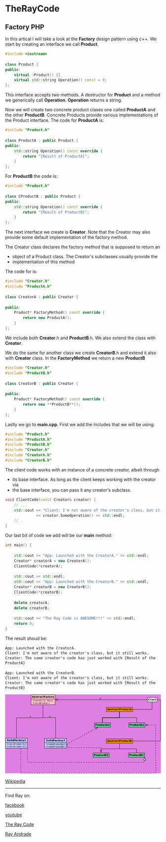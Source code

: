 # TheRayCode
## Factory PHP

In this artical I will take a look at the **Factory** design pattern using *c++*.
We start by creating an interface we call **Product**.
```c++
#include <iostream>

class Product {
public:
    virtual ~Product() {}
    virtual std::string Operation() const = 0;
};
```
This interface accepts two methods. A destructor for **Product** and a method we generically call **Operation**.
**Operation** returns a string.

Now we will create two concrete product clases one called **ProductA** and the other **ProductB**. 
Concrete Products provide various implementations of the Product interface.
The code for **ProductA**  is:
```c++
#include "Product.h"

class ProductA : public Product {
public:
    std::string Operation() const override {
        return "{Result of ProductA}";
    }
};
```
For **ProductB** the code is:
```c++
#include "Product.h"

class CProductB : public Product {
public:
    std::string Operation() const override {
        return "{Result of ProductB}";
    }
};
```
The next interface we create is **Creator**. Note that the Creator may also provide some default implementation of the factory method.

The Creator class declares the factory method that is supposed to return an
 * object of a Product class. The Creator's subclasses usually provide the
 * implementation of this method

The code for is:
```c++
#include "Creator.h"
#include "ProductA.h"

class CreatorA : public Creator {

public:
    Product* FactoryMethod() const override {
        return new ProductA();
    }
};
```
We include both **Creator**.h and **ProductB**.h. 
We also extend the class with **Creator**.

We do the same for another class we create **CreatorB**.h and extend it also with **Creator** class.
In the **FactoryMethod** we return a new **ProductB**
```c++
#include "Creator.h"
#include "ProductB.h"

class CreatorB : public Creator {

public:
    Product* FactoryMethod() const override {
        return new **ProductB**();
    }
};
```

Lastly we go to **main.cpp**.
First we add the includes that we will be using:
```c++
#include "Product.h"
#include "ProductA.h"
#include "ProductB.h"
#include "Creator.h"
#include "CreatorA.h"
#include "CreatorB.h"
```
 The client code works with an instance of a concrete creator, albeit through
 * its base interface. As long as the client keeps working with the creator via
 * the base interface, you can pass it any creator's subclass.

```c++
void ClientCode(const Creator& creator) {
    // ...
    std::cout << "Client: I'm not aware of the creator's class, but it still works.\n"
              << creator.SomeOperation() << std::endl;
    // .
}
```
Our last bit of code we add will be our **main** method:

```c++
int main() {

    std::cout << "App: Launched with the CreatorA." << std::endl;
    Creator* creatorA = new CreatorA();
    ClientCode(*creatorA);

    std::cout << std::endl;
    std::cout << "App: Launched with the CreatorB." << std::endl;
    Creator* creatorB = new CreatorB();
    ClientCode(*creatorB);

    delete creatorA;
    delete creatorB;

    std::cout << "The Ray Code is AWESOME!!!" << std::endl;
    return 0;
}

```
The result shoud be:
```result
App: Launched with the CreatorA.
Client: I'm not aware of the creator's class, but it still works.
Creator: The same creator's code has just worked with {Result of the ProductA}

App: Launched with the CreatorB.
Client: I'm not aware of the creator's class, but it still works.
Creator: The same creator's code has just worked with {Result of the ProductB}

```

![Abstract Factory](https://raw.githubusercontent.com/RayAndrade/TheRayCode/main/UMLs/images/AbstractFactory/AbstractFactory088.png)

[Wikipedia](https://en.wikipedia.org/wiki/Factory_method_pattern)


----------------------------------------------------------------------------------------------------

Find Ray on:

[facebook](https://www.facebook.com/TheRayCode/)

[youtube](https://www.youtube.com/user/AndradeRay/)

[The Ray Code](https://www.RayAndrade.com)

[Ray Andrade](https://www.RayAndrade.org)







